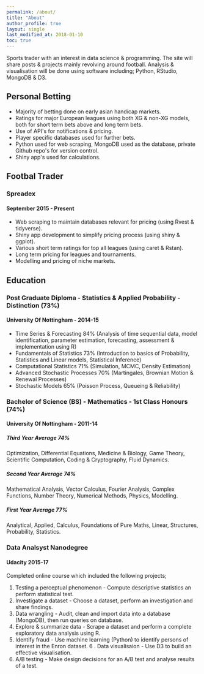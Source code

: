 ```yaml
---
permalink: /about/
title: "About"
author_profile: true
layout: single
last_modified_at: 2018-01-10
toc: true
---
```

Sports trader with an interest in data science & programming.  The site will share posts & projects mainly revolving around football.
Analysis & visualisation will be done using software including;
Python, RStudio, MongoDB & D3.

## Personal Betting
- Majority of betting done on early asian handicap markets.
- Ratings for major European leagues using both XG & non-XG models, both for short term bets above and long term bets.
- Use of API's for notifications & pricing.
- Player specific databases used for further bets.
- Python used for web scraping, MongoDB used as the database, private Github repo's for version control.
- Shiny app's used for calculations. 

## Footbal Trader
### Spreadex
#### September 2015 - Present
- Web scraping to maintain databases relevant for pricing (using Rvest & tidyverse).
- Shiny app development to simplify pricing process (using shiny & ggplot).
- Various short term ratings for top all leagues (using caret & Rstan).
- Long term pricing for leagues and tournaments.
- Modelling and pricing of niche markets.

## Education
### Post Graduate Diploma - Statistics & Applied Probability - Distinction (73%)
#### University Of Nottingham - 2014-15
- Time Series & Forecasting 84% (Analysis of time sequential data, model identification, parameter estimation, forecasting, assessment & implementation using R)
- Fundamentals of Statistics 73% (Introduction to basics of Probability, Statistics and Linear models, Statistical Inference)
- Computational Statistics 71% (Simulation, MCMC, Density Estimation)
- Advanced Stochastic Processes 70% (Martingales, Brownian Motion & Renewal Processes)
- Stochastic Models 65% (Poisson Process, Queueing & Reliability)

### Bachelor of Science (BS) - Mathematics - 1st Class Honours (74%)
#### University Of Nottingham - 2011-14
##### Third Year Average 74%
Optimization, Differential Equations, Medicine & Biology, Game Theory, Scientific Computation, Coding & Cryptography, Fluid Dynamics.

##### Second Year Average 74%
Mathematical Analysis, Vector Calculus, Fourier Analysis, Complex Functions, Number Theory, Numerical Methods, Physics, Modelling.

##### First Year Average 77%
Analytical, Applied, Calculus, Foundations of Pure Maths, Linear, Structures, Probability, Statistics.

### Data Analsyst Nanodegree
#### Udacity 2015-17
Completed online course which included the following projects;
1. Testing a perceptual phenomenon - Compute descriptive statistics an perform statistical test.
2. Investigate a dataset - Choose a dataset, perform an investigation and share findings.
3. Data wrangling - Audit, clean and import data into a database (MongoDB), then run queries on database.
4. Explore & summarize data - Scrape a dataset and perform a complete exploratory data analysis using R.
5. Identify fraud - Use machine learning (Python) to identify persons of interest in the Enron dataset.
6 . Data visualisaion - Use D3 to build an effective visualisation.
7. A/B testing - Make design decisions for an A/B test and analyse results of a test.
